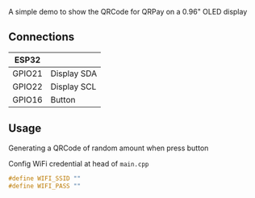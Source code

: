 A simple demo to show the QRCode for QRPay on a 0.96" OLED display

## Connections

| ESP32  |             |
| ------ | ----------- |
| GPIO21 | Display SDA |
| GPIO22 | Display SCL |
| GPIO16 | Button      |

## Usage

Generating a QRCode of random amount when press button

Config WiFi credential at head of `main.cpp`

```cpp
#define WIFI_SSID ""
#define WIFI_PASS ""
```
